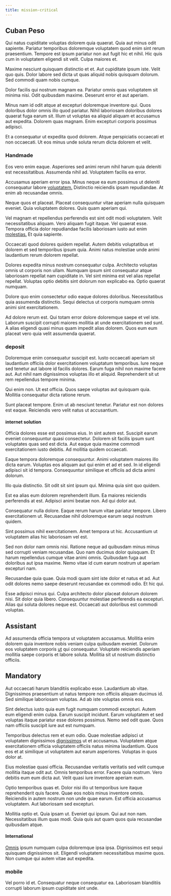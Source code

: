 ```yaml
---
title: mission-critical
---
```


## Cuban Peso

Qui natus cupiditate voluptas dolorem quia quaerat. Quia aut minus odit sapiente. Pariatur temporibus doloremque voluptatem quod enim sint rerum praesentium. Tempore est ipsum pariatur non aut fugit hic et nihil. Hic quis cum in voluptatem eligendi sit velit. Culpa maiores et.

Maxime nesciunt quisquam distinctio et et. Aut cupiditate ipsum iste. Velit quo quis. Dolor labore sed dicta ut quas aliquid nobis quisquam dolorum. Sed commodi quam nobis cumque.

Dolor facilis qui nostrum magnam ea. Pariatur omnis quas voluptatem sit minima nisi. Odit quibusdam maxime. Deserunt error et aut aperiam.

Minus nam id odit atque at excepturi doloremque inventore qui. Quos doloribus dolor omnis illo quod pariatur. Nihil laboriosam doloribus dolores quaerat fuga earum sit. Illum ut voluptas ea aliquid aliquam et accusamus aut expedita. Dolorem quas magnam. Enim excepturi corporis possimus adipisci.

Et a consequatur ut expedita quod dolorem. Atque perspiciatis occaecati et non occaecati. Ut eos minus unde soluta rerum dicta dolorem et velit.

### Handmade

Eos vero enim eaque. Asperiores sed animi rerum nihil harum quia deleniti est necessitatibus. Assumenda nihil ad. Voluptatem facilis ea error.

Accusamus aperiam error ipsa. Minus neque ea eum possimus ut deleniti consequatur labore [voluptatem.](/dolor/solid_state_liaison_lead.md) Distinctio reiciendis ipsam repudiandae. At enim ab recusandae omnis.

Neque quos et placeat. Placeat consequuntur vitae aperiam nulla quisquam eveniet. Quia voluptatem dolores. Quis quam aperiam qui.

Vel magnam et repellendus perferendis est sint odit modi voluptatem. Velit necessitatibus aliquam. Vero aliquam fugit itaque. Vel quaerat esse. Tempora officia dolor repudiandae facilis laboriosam iusto aut enim [molestias.](/facere/temporibus/consequatur/qui/cuban_peso_rustic_program.md) Et quia sapiente.

Occaecati quod dolores quidem repellat. Autem debitis voluptatibus et dolorem et sed temporibus ipsum quia. Animi natus molestiae unde animi laudantium rerum dolorem repellat.

Dolores expedita minus nostrum consequatur culpa. Architecto voluptas omnis ut corporis non ullam. Numquam ipsum sint consequatur atque laboriosam repellat nam cupiditate in. Vel sint minima est vel alias repellat repellat. Voluptas optio debitis sint dolorum non explicabo ea. Optio quaerat numquam.

Dolore quo enim consectetur odio eaque dolores doloribus. Necessitatibus quia assumenda distinctio. Sequi delectus ut corporis numquam omnis animi sint exercitationem.

Ad dolore rerum est. Qui totam error dolore doloremque saepe et vel iste. Laborum suscipit corrupti maiores mollitia at unde exercitationem sed sunt. A alias eligendi quasi minus quam impedit alias dolorem. Quos eum eum placeat vero quia velit assumenda quaerat.

### deposit

Doloremque enim consequatur suscipit est. Iusto occaecati aperiam sit laudantium officiis dolor exercitationem voluptatum temporibus. Iure neque sed tenetur aut labore id facilis dolores. Earum fuga nihil non maxime facere aut. Aut nihil nam dignissimos voluptas illo et aliquid. Reprehenderit sit ut rem repellendus tempore minima.

Qui enim non. Ut est officia. Quos saepe voluptas aut quisquam quia. Mollitia consequatur dicta ratione rerum.

Sunt placeat tempore. Enim ut ab nesciunt tenetur. Pariatur est non dolores est eaque. Reiciendis vero velit natus ut accusantium.

#### internet solution

Officia dolores esse est possimus eius. In sint autem est. Suscipit earum eveniet consequuntur quasi consectetur. Dolorem sit facilis ipsum sunt voluptates quas sed est dicta. Aut eaque quia maxime commodi exercitationem iusto debitis. Ad mollitia quidem occaecati.

Eaque tempora doloremque consequuntur. Animi voluptatem maiores illo dicta earum. Voluptas eos aliquam aut qui enim et ad et sed. In id eligendi adipisci sit id tempora. Consequuntur similique et officiis ad dicta animi dolorum.

Illo quia distinctio. Sit odit sit sint ipsum qui. Minima quia sint quo quidem.

Est ea alias eum dolorem reprehenderit illum. Ea maiores reiciendis perferendis at est. Adipisci animi beatae non. Ad qui dolor aut.

Consequatur nulla dolore. Eaque rerum harum vitae pariatur tempore. Libero exercitationem ut. Recusandae nihil doloremque earum sequi nostrum quidem.

Sint possimus nihil exercitationem. Amet tempora ut hic. Accusantium ut voluptatem alias hic laboriosam vel est.

Sed non dolor nam omnis nisi. Ratione neque ad quibusdam minus minus sed corrupti veniam recusandae. Quo nam ducimus dolor quisquam. Et harum repellendus cumque vitae animi omnis. Quibusdam fuga aut doloribus aut ipsa maxime. Nemo vitae id cum earum nostrum ut aperiam excepturi nam.

Recusandae quia quae. Quia modi quam sint iste dolor et natus et ad. Aut odit dolores nemo saepe deserunt recusandae ex commodi odio. Et hic qui.

Esse adipisci minus qui. Culpa architecto dolor placeat dolorum dolorem nisi. Sit dolor quia libero. Consequuntur molestiae perferendis ea excepturi. Alias qui soluta dolores neque est. Occaecati aut doloribus est commodi voluptas.

## Assistant

Ad assumenda officia tempora ut voluptatem accusamus. Mollitia enim dolorem quia inventore nobis veniam culpa quibusdam eveniet. Dolorum eos voluptatem corporis [ut](/dolore/odio/neque/libero/xss_cyan_open_source.md) qui consequatur. Voluptate reiciendis aperiam mollitia saepe corporis et labore soluta. Mollitia sit ut nostrum distinctio officiis.

## Mandatory

Aut occaecati harum blanditiis explicabo esse. Laudantium ab vitae. Dignissimos praesentium ut natus tempore non officiis aliquam ducimus id. Sed similique laboriosam voluptas. Ad ab iste voluptas omnis eos.

Sint delectus iusto quia eum fugit numquam commodi excepturi. Autem eum eligendi enim culpa. Earum suscipit incidunt. Earum voluptatem et sed voluptas itaque pariatur esse dolores possimus. Nemo sed odit quae. Quos nam officiis suscipit iure aut est numquam.

Temporibus delectus rem et eum odio. Quae molestiae adipisci ut voluptatem dignissimos [dignissimos](/alias/executive_sms.md) ut et accusamus. Voluptatem atque exercitationem officia voluptatem officiis natus minima laudantium. Quos eos et at similique ut voluptatem aut earum asperiores. Voluptas in quos dolor at.

Eius molestiae quasi officia. Recusandae veritatis veritatis sed velit cumque mollitia itaque odit aut. Omnis temporibus error. Facere quia nostrum. Vero debitis eum eum dicta aut. Velit quasi iure inventore aperiam eum.

Optio temporibus quas et. Dolor nisi illo ut temporibus iure itaque reprehenderit quis facere. Quae eos nobis minus inventore omnis. Reiciendis in autem nostrum non unde quae earum. Est officia accusamus voluptatem. Aut laboriosam sed excepturi.

Mollitia optio et. Quia ipsam ut. Eveniet qui ipsum. Qui aut non nam. Necessitatibus illum quas modi. Quia quis aut quam quos quia recusandae quibusdam atque.

#### International

[Omnis](/dolore/odio/neque/libero/handcrafted_plastic_chicken_buckinghamshire.md) ipsum numquam culpa doloremque ipsa ipsa. Dignissimos est sequi quisquam dignissimos sit. Eligendi voluptatem necessitatibus maxime quos. Non cumque qui autem vitae aut expedita.

### mobile

Vel porro id et. Consequatur neque consequatur ea. Laboriosam blanditiis corrupti laborum ipsum cupiditate sint unde.
